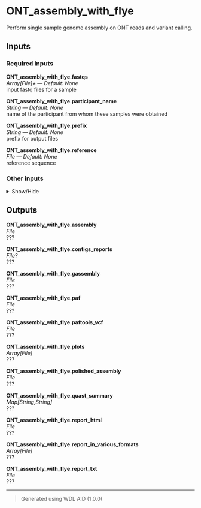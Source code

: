 # ONT_assembly_with_flye
Perform single sample genome assembly on ONT reads and variant calling.

## Inputs

### Required inputs
<p name="ONT_assembly_with_flye.fastqs">
        <b>ONT_assembly_with_flye.fastqs</b><br />
        <i>Array[File]+ &mdash; Default: None</i><br />
        input fastq files for a sample
</p>
<p name="ONT_assembly_with_flye.participant_name">
        <b>ONT_assembly_with_flye.participant_name</b><br />
        <i>String &mdash; Default: None</i><br />
        name of the participant from whom these samples were obtained
</p>
<p name="ONT_assembly_with_flye.prefix">
        <b>ONT_assembly_with_flye.prefix</b><br />
        <i>String &mdash; Default: None</i><br />
        prefix for output files
</p>
<p name="ONT_assembly_with_flye.reference">
        <b>ONT_assembly_with_flye.reference</b><br />
        <i>File &mdash; Default: None</i><br />
        reference sequence
</p>

### Other inputs
<details>
<summary> Show/Hide </summary>
<p name="ONT_assembly_with_flye.CallAssemblyVariants.AlignAsPAF.runtime_attr_override">
        <b>ONT_assembly_with_flye.CallAssemblyVariants.AlignAsPAF.runtime_attr_override</b><br />
        <i>RuntimeAttr? &mdash; Default: None</i><br />
        ???
</p>
<p name="ONT_assembly_with_flye.CallAssemblyVariants.Paftools.runtime_attr_override">
        <b>ONT_assembly_with_flye.CallAssemblyVariants.Paftools.runtime_attr_override</b><br />
        <i>RuntimeAttr? &mdash; Default: None</i><br />
        ???
</p>
<p name="ONT_assembly_with_flye.ComputeGenomeLength.runtime_attr_override">
        <b>ONT_assembly_with_flye.ComputeGenomeLength.runtime_attr_override</b><br />
        <i>RuntimeAttr? &mdash; Default: None</i><br />
        ???
</p>
<p name="ONT_assembly_with_flye.Flye.Assemble.runtime_attr_override">
        <b>ONT_assembly_with_flye.Flye.Assemble.runtime_attr_override</b><br />
        <i>RuntimeAttr? &mdash; Default: None</i><br />
        ???
</p>
<p name="ONT_assembly_with_flye.medaka_model">
        <b>ONT_assembly_with_flye.medaka_model</b><br />
        <i>String &mdash; Default: "r941_min_high_g360"</i><br />
        Medaka polishing model name
</p>
<p name="ONT_assembly_with_flye.MedakaPolish.runtime_attr_override">
        <b>ONT_assembly_with_flye.MedakaPolish.runtime_attr_override</b><br />
        <i>RuntimeAttr? &mdash; Default: None</i><br />
        ???
</p>
<p name="ONT_assembly_with_flye.MergeFastqs.prefix">
        <b>ONT_assembly_with_flye.MergeFastqs.prefix</b><br />
        <i>String &mdash; Default: "merged"</i><br />
        ???
</p>
<p name="ONT_assembly_with_flye.MergeFastqs.runtime_attr_override">
        <b>ONT_assembly_with_flye.MergeFastqs.runtime_attr_override</b><br />
        <i>RuntimeAttr? &mdash; Default: None</i><br />
        ???
</p>
<p name="ONT_assembly_with_flye.n_rounds">
        <b>ONT_assembly_with_flye.n_rounds</b><br />
        <i>Int &mdash; Default: 1</i><br />
        number of medaka polishing rounds
</p>
<p name="ONT_assembly_with_flye.Quast.is_large">
        <b>ONT_assembly_with_flye.Quast.is_large</b><br />
        <i>Boolean &mdash; Default: false</i><br />
        ???
</p>
<p name="ONT_assembly_with_flye.Quast.runtime_attr_override">
        <b>ONT_assembly_with_flye.Quast.runtime_attr_override</b><br />
        <i>RuntimeAttr? &mdash; Default: None</i><br />
        ???
</p>
</details>

## Outputs
<p name="ONT_assembly_with_flye.assembly">
        <b>ONT_assembly_with_flye.assembly</b><br />
        <i>File</i><br />
        ???
</p>
<p name="ONT_assembly_with_flye.contigs_reports">
        <b>ONT_assembly_with_flye.contigs_reports</b><br />
        <i>File?</i><br />
        ???
</p>
<p name="ONT_assembly_with_flye.gassembly">
        <b>ONT_assembly_with_flye.gassembly</b><br />
        <i>File</i><br />
        ???
</p>
<p name="ONT_assembly_with_flye.paf">
        <b>ONT_assembly_with_flye.paf</b><br />
        <i>File</i><br />
        ???
</p>
<p name="ONT_assembly_with_flye.paftools_vcf">
        <b>ONT_assembly_with_flye.paftools_vcf</b><br />
        <i>File</i><br />
        ???
</p>
<p name="ONT_assembly_with_flye.plots">
        <b>ONT_assembly_with_flye.plots</b><br />
        <i>Array[File]</i><br />
        ???
</p>
<p name="ONT_assembly_with_flye.polished_assembly">
        <b>ONT_assembly_with_flye.polished_assembly</b><br />
        <i>File</i><br />
        ???
</p>
<p name="ONT_assembly_with_flye.quast_summary">
        <b>ONT_assembly_with_flye.quast_summary</b><br />
        <i>Map[String,String]</i><br />
        ???
</p>
<p name="ONT_assembly_with_flye.report_html">
        <b>ONT_assembly_with_flye.report_html</b><br />
        <i>File</i><br />
        ???
</p>
<p name="ONT_assembly_with_flye.report_in_various_formats">
        <b>ONT_assembly_with_flye.report_in_various_formats</b><br />
        <i>Array[File]</i><br />
        ???
</p>
<p name="ONT_assembly_with_flye.report_txt">
        <b>ONT_assembly_with_flye.report_txt</b><br />
        <i>File</i><br />
        ???
</p>

<hr />

> Generated using WDL AID (1.0.0)
